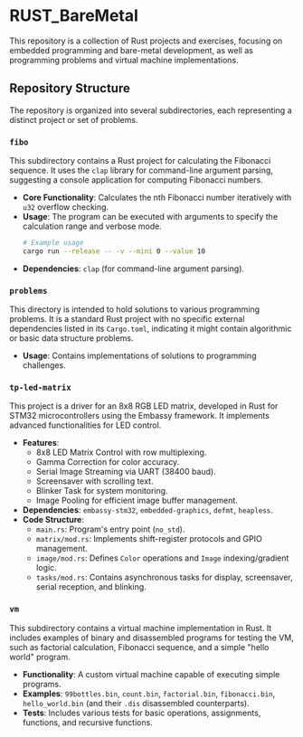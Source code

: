 # RUST_BareMetal

This repository is a collection of Rust projects and exercises, focusing on embedded programming and bare-metal development, as well as programming problems and virtual machine implementations.

## Repository Structure

The repository is organized into several subdirectories, each representing a distinct project or set of problems.

### `fibo`

This subdirectory contains a Rust project for calculating the Fibonacci sequence. It uses the `clap` library for command-line argument parsing, suggesting a console application for computing Fibonacci numbers.

*   **Core Functionality**: Calculates the nth Fibonacci number iteratively with `u32` overflow checking.
*   **Usage**: The program can be executed with arguments to specify the calculation range and verbose mode.
    ```bash
    # Example usage
    cargo run --release -- -v --mini 0 --value 10
    ```
*   **Dependencies**: `clap` (for command-line argument parsing).

### `problems`

This directory is intended to hold solutions to various programming problems. It is a standard Rust project with no specific external dependencies listed in its `Cargo.toml`, indicating it might contain algorithmic or basic data structure problems.

*   **Usage**: Contains implementations of solutions to programming challenges.

### `tp-led-matrix`

This project is a driver for an 8x8 RGB LED matrix, developed in Rust for STM32 microcontrollers using the Embassy framework. It implements advanced functionalities for LED control.

*   **Features**: 
    *   8x8 LED Matrix Control with row multiplexing.
    *   Gamma Correction for color accuracy.
    *   Serial Image Streaming via UART (38400 baud).
    *   Screensaver with scrolling text.
    *   Blinker Task for system monitoring.
    *   Image Pooling for efficient image buffer management.
*   **Dependencies**: `embassy-stm32`, `embedded-graphics`, `defmt`, `heapless`.
*   **Code Structure**: 
    *   `main.rs`: Program's entry point (`no_std`).
    *   `matrix/mod.rs`: Implements shift-register protocols and GPIO management.
    *   `image/mod.rs`: Defines `Color` operations and `Image` indexing/gradient logic.
    *   `tasks/mod.rs`: Contains asynchronous tasks for display, screensaver, serial reception, and blinking.

### `vm`

This subdirectory contains a virtual machine implementation in Rust. It includes examples of binary and disassembled programs for testing the VM, such as factorial calculation, Fibonacci sequence, and a simple "hello world" program.

*   **Functionality**: A custom virtual machine capable of executing simple programs.
*   **Examples**: `99bottles.bin`, `count.bin`, `factorial.bin`, `fibonacci.bin`, `hello_world.bin` (and their `.dis` disassembled counterparts).
*   **Tests**: Includes various tests for basic operations, assignments, functions, and recursive functions.



